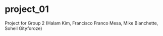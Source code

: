 # project_01
Project for Group 2 (Halam Kim, Francisco Franco Mesa, Mike Blanchette, Soheil Gityforoze)

